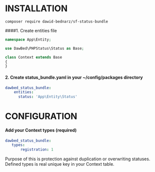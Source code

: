 # INSTALLATION
`composer require dawid-bednarz/sf-status-bundle`

####1. Create entities file
```php
namespace App\Entity;

use DawBed\PHPStatus\Status as Base;

class Context extends Base
{
}
```
#### 2. Create status_bundle.yaml in your ~/config/packages directory
```yaml
dawbed_status_bundle:
    entities:
      status: 'App\Entity\Status'
```
# CONFIGURATION
#### Add your Context types (required)
```yaml
dawbed_status_bundle:
   types:
       registration: 1
```
Purpose of this is protection against duplication or overwriting statuses. 
Defined types is real unique key in your Context table.